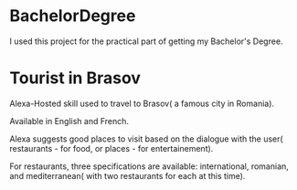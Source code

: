 # BachelorDegree
I used this project for the practical part of getting my Bachelor's Degree.

# Tourist in Brasov
Alexa-Hosted skill used to travel to Brasov( a famous city in Romania).

Available in English and French.

Alexa suggests good places to visit based on the dialogue with the user( restaurants - for food, or places - for entertainement).

For restaurants, three specifications are available: international, romanian, and mediterranean( with two restaurants for each at this time).
